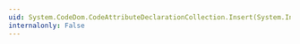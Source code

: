 ```yaml
---
uid: System.CodeDom.CodeAttributeDeclarationCollection.Insert(System.Int32,System.CodeDom.CodeAttributeDeclaration)
internalonly: False
---
```

